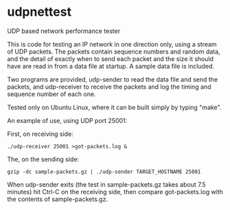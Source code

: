 # udpnettest
UDP based network performance tester

This is code for testing an IP network in one direction only, using a stream
of UDP packets. The packets contain sequence numbers and random data, and the
detail of exactly when to send each packet and the size it should have are
read in from a data file at startup. A sample data file is included.

Two programs are provided, udp-sender to read the data file and send the packets,
and udp-receiver to receive the packets and log the timing and sequence number
of each one.

Tested only on Ubuntu Linux, where it can be built simply by typing "make".

An example of use, using UDP port 25001:

First, on receiving side:

    ./udp-receiver 25001 >got-packets.log &

The, on the sending side:

    gzip -dc sample-packets.gz | ./udp-sender TARGET_HOSTNAME 25001

When udp-sender exits (the test in sample-packets.gz takes about 7.5 minutes)
hit Ctrl-C on the receiving side, then compare got-packets.log with the contents
of sample-packets.gz.
